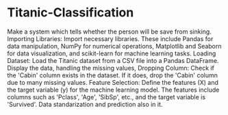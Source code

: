 # Titanic-Classification
Make a system which tells whether the person will be save from sinking. 
Importing Libraries: Import necessary libraries.
These include Pandas for data manipulation, NumPy for numerical operations, Matplotlib and Seaborn for data visualization, and scikit-learn for machine learning tasks.
Loading Dataset: Load the Titanic dataset from a CSV file into a Pandas DataFrame. 
Display the data, handling the missing values, Dropping Column: Check if the 'Cabin' column exists in the dataset. If it does, drop the 'Cabin' column due to many missing values.
Feature Selection: Define the features (X) and the target variable (y) for the machine learning model. The features include columns such as 'Pclass', 'Age', 'SibSp', etc., and the target variable is 'Survived'.
Data standarization and prediction also in it.
